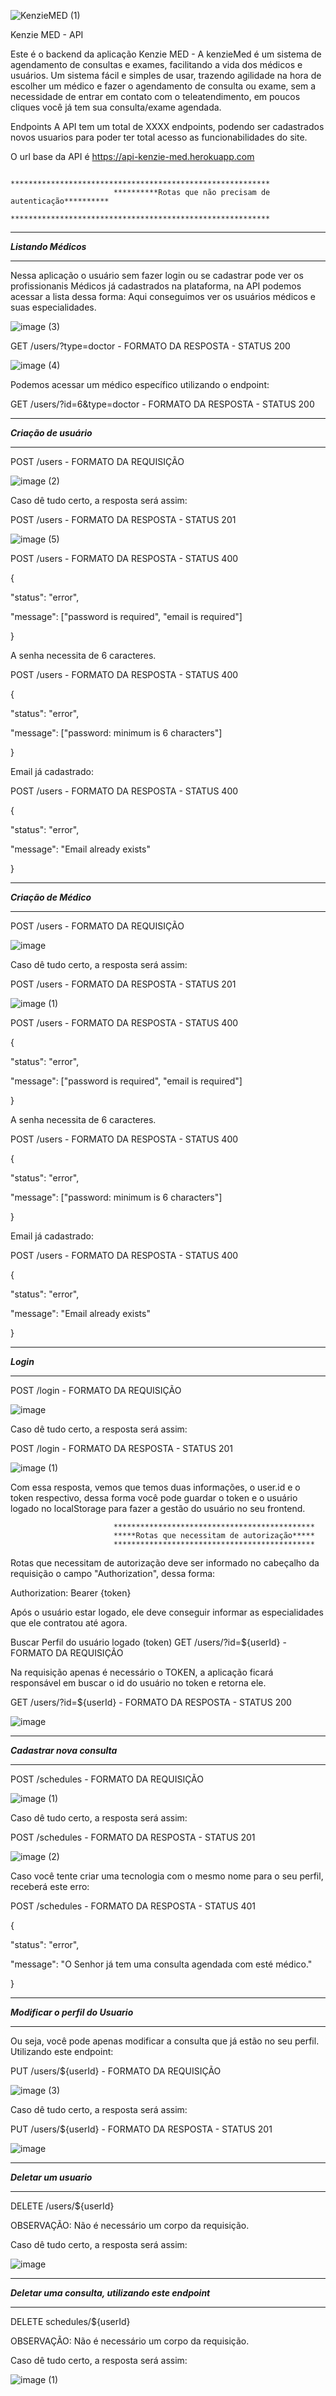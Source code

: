 ![KenzieMED (1)](https://user-images.githubusercontent.com/102538748/187525599-a2f97112-e643-408a-ac72-e54516151816.png)

Kenzie MED - API

Este é o backend da aplicação Kenzie MED - A kenzieMed é um sistema de agendamento de consultas e exames, facilitando a vida dos médicos 
e usuários. Um sistema fácil e simples de usar, trazendo agilidade na hora de escolher um médico e fazer o agendamento de consulta ou exame,
sem a necessidade de entrar em contato com o teleatendimento, em poucos cliques você já tem sua consulta/exame agendada. 

Endpoints
A API tem um total de XXXX endpoints, podendo ser cadastrados novos usuarios para poder ter total acesso as funcionabilidades do site.


O url base da API é https://api-kenzie-med.herokuapp.com

                           **********************************************************
                           **********Rotas que não precisam de autenticação**********
                           **********************************************************

***************************
*****Listando Médicos*****
***************************

Nessa aplicação o usuário sem fazer login ou se cadastrar pode ver os profissionanis Médicos já cadastrados na plataforma, na API podemos 
acessar a lista dessa forma: Aqui conseguimos ver os usuários médicos e suas especialidades.

![image (3)](https://user-images.githubusercontent.com/102538748/187532534-68ee5e10-4ba2-41ee-9572-cb5cf176662c.png)

GET /users/?type=doctor - FORMATO DA RESPOSTA - STATUS 200

![image (4)](https://user-images.githubusercontent.com/102538748/187525824-21066938-dec8-4926-bbb5-a1ded55b167b.png)

Podemos acessar um médico específico utilizando o endpoint:

GET /users/?id=6&type=doctor - FORMATO DA RESPOSTA - STATUS 200


 
****************************
*****Criação de usuário*****
****************************

POST /users - FORMATO DA REQUISIÇÃO

![image (2)](https://user-images.githubusercontent.com/102538748/187525087-c8c794ca-42b4-427a-8668-25d8090891fc.png)

Caso dê tudo certo, a resposta será assim:

POST /users - FORMATO DA RESPOSTA - STATUS 201

![image (5)](https://user-images.githubusercontent.com/102538748/187525860-b1586357-9aab-47f7-b42e-32818798db3d.png)

POST /users - FORMATO DA RESPOSTA - STATUS 400

{

"status": "error",

"message": ["password is required", "email is required"]

}

A senha necessita de 6 caracteres.

POST /users - FORMATO DA RESPOSTA - STATUS 400

{

  "status": "error",
  
  "message": ["password: minimum is 6 characters"]
  
}

Email já cadastrado:

POST /users - FORMATO DA RESPOSTA - STATUS 400

{

  "status": "error",
  
  "message": "Email already exists"
  
}

****************************
*****Criação de Médico*****
****************************

POST /users - FORMATO DA REQUISIÇÃO

![image](https://user-images.githubusercontent.com/102538748/187526123-44d58b01-8db2-4dd4-8b4d-0d3f0c8fe391.png)

Caso dê tudo certo, a resposta será assim:

POST /users - FORMATO DA RESPOSTA - STATUS 201

![image (1)](https://user-images.githubusercontent.com/102538748/187526171-263f3e9f-28e9-43d2-a92f-326b5100b81d.png)

POST /users - FORMATO DA RESPOSTA - STATUS 400

{

"status": "error",

"message": ["password is required", "email is required"]

}

A senha necessita de 6 caracteres.

POST /users - FORMATO DA RESPOSTA - STATUS 400

{

  "status": "error",
  
  "message": ["password: minimum is 6 characters"]
  
}

Email já cadastrado:

POST /users - FORMATO DA RESPOSTA - STATUS 400

{

  "status": "error",
  
  "message": "Email already exists"
  
}

***************
*****Login*****
***************

POST /login - FORMATO DA REQUISIÇÃO

![image](https://user-images.githubusercontent.com/102538748/187526436-42cb9a20-1801-464c-a635-1d5934366b0e.png)

Caso dê tudo certo, a resposta será assim:

POST /login - FORMATO DA RESPOSTA - STATUS 201

![image (1)](https://user-images.githubusercontent.com/102538748/187526498-b8e71733-577d-4a9f-b859-5f5c90945434.png)

Com essa resposta, vemos que temos duas informações, o user.id e o token respectivo, dessa forma você pode guardar o token e o 
usuário logado no localStorage para fazer a gestão do usuário no seu frontend.


                           *********************************************
                           *****Rotas que necessitam de autorização*****
                           *********************************************

Rotas que necessitam de autorização deve ser informado no cabeçalho da requisição o campo "Authorization", dessa forma:

Authorization: Bearer {token}

Após o usuário estar logado, ele deve conseguir informar as especialidades que ele contratou até agora.

Buscar Perfil do usuário logado (token)
GET /users/?id=${userId} - FORMATO DA REQUISIÇÃO

Na requisição apenas é necessário o TOKEN, a aplicação ficará responsável em buscar o id do usuário no token e retorna ele.

GET /users/?id=${userId} - FORMATO DA RESPOSTA - STATUS 200

![image](https://user-images.githubusercontent.com/102538748/187527230-1d55e964-8cb6-49c6-81d2-dc6aae6a8992.png)

*********************************
*****Cadastrar nova consulta*****
*********************************

POST /schedules - FORMATO DA REQUISIÇÃO

![image (1)](https://user-images.githubusercontent.com/102538748/187527613-1652dcd5-d9be-4a66-9b8f-4b5fd69dc6ee.png)

Caso dê tudo certo, a resposta será assim:

POST /schedules - FORMATO DA RESPOSTA - STATUS 201

![image (2)](https://user-images.githubusercontent.com/102538748/187527779-f5923a03-019f-414f-a9a9-c3a8fcb3501e.png)

Caso você tente criar uma tecnologia com o mesmo nome para o seu perfil, receberá este erro:

POST /schedules - FORMATO DA RESPOSTA - STATUS 401

{

  "status": "error",
  
  "message": "O Senhor já tem uma consulta agendada com esté médico."
  
}

***************************************
*****Modificar o perfil do Usuario*****
***************************************

Ou seja, você pode apenas modificar a consulta que já estão no seu perfil. Utilizando este endpoint:

PUT /users/${userId} - FORMATO DA REQUISIÇÃO

![image (3)](https://user-images.githubusercontent.com/102538748/187532660-a0ca902d-1883-4508-9959-3f08b8e8b808.png)

Caso dê tudo certo, a resposta será assim:

PUT /users/${userId} - FORMATO DA RESPOSTA - STATUS 201

![image](https://user-images.githubusercontent.com/102538748/187532795-82bd76cc-29cf-45e9-9fdd-3bf99a1152ed.png)

**************************** 
*****Deletar um usuario*****
****************************

DELETE /users/${userId}

OBSERVAÇÃO: Não é necessário um corpo da requisição.

Caso dê tudo certo, a resposta será assim:

![image](https://user-images.githubusercontent.com/102538748/187533082-329c6942-329d-497a-8898-67d7efa5021f.png)

********************************************************
*****Deletar uma consulta, utilizando este endpoint*****
********************************************************

DELETE schedules/${userId}

OBSERVAÇÃO: Não é necessário um corpo da requisição.

Caso dê tudo certo, a resposta será assim:

![image (1)](https://user-images.githubusercontent.com/102538748/187534182-ca8fa2d0-3a61-4201-95fc-f2ca83a40fd8.png)

